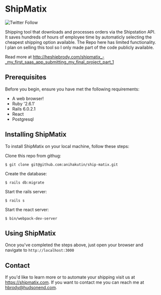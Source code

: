 # ShipMatix
![Twitter Follow](https://img.shields.io/twitter/follow/heshiebee?style=social)

Shipping tool that downloads and processes orders via the Shipstation API. It saves hundreds of hours of employee time by automaticly selecting the cheapest shipping option available.
The Repo here has limited functionality. I plan on selling this tool so I only made part of the code publicly available.

Read more at http://heshiebrody.com/shipmatix_-_my_first_saas_app_submitting_my_final_project_part_1

## Prerequisites

Before you begin, ensure you have met the following requirements:
* A web browser!
* Ruby '2.6.1'
* Rails 6.0.2.1
* React
* Postgresql

## Installing ShipMatix

To install ShipMatix on your local machine, follow these steps:

Clone this repo from githug:
```
$ git clone git@github.com:anihakutin/ship-matix.git
```
Create the database:
```
$ rails db:migrate
```
Start the rails server:
```
$ rails s
```
Start the react server:
```
$ bin/webpack-dev-server
```
## Using ShipMatix
Once you've completed the steps above, just open your browser and navigate to ```http://localhost:3000```

## Contact

If you'd like to learn more or to automate your shipping visit us at https://shipmatix.com.
If you want to contact me you can reach me at hbrody@hudsonend.com.
